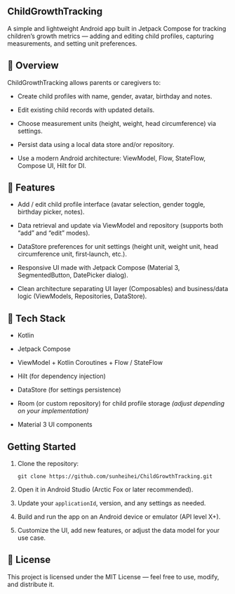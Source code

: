 ## ChildGrowthTracking

A simple and lightweight Android app built in Jetpack Compose for tracking children’s growth metrics — adding and editing child profiles, capturing measurements, and setting unit preferences.

## 🧒 Overview

ChildGrowthTracking allows parents or caregivers to:

- Create child profiles with name, gender, avatar, birthday and notes.

- Edit existing child records with updated details.

- Choose measurement units (height, weight, head circumference) via settings.

- Persist data using a local data store and/or repository.

- Use a modern Android architecture: ViewModel, Flow, StateFlow, Compose UI, Hilt for DI.

## 🔧 Features

- Add / edit child profile interface (avatar selection, gender toggle, birthday picker, notes).

- Data retrieval and update via ViewModel and repository (supports both “add” and “edit” modes).

- DataStore preferences for unit settings (height unit, weight unit, head circumference unit, first‐launch, etc.).

- Responsive UI made with Jetpack Compose (Material 3, SegmentedButton, DatePicker dialog).

- Clean architecture separating UI layer (Composables) and business/data logic (ViewModels, Repositories, DataStore).

## 🚀 Tech Stack

- Kotlin

- Jetpack Compose

- ViewModel + Kotlin Coroutines + Flow / StateFlow

- Hilt (for dependency injection)

- DataStore (for settings persistence)

- Room (or custom repository) for child profile storage *(adjust depending on your implementation)*

- Material 3 UI components

## Getting Started

1. Clone the repository:
   
   `git clone https://github.com/sunheihei/ChildGrowthTracking.git`

2. Open it in Android Studio (Arctic Fox or later recommended).

3. Update your `applicationId`, version, and any settings as needed.

4. Build and run the app on an Android device or emulator (API level X+).

5. Customize the UI, add new features, or adjust the data model for your use case.

 

## 📄 License

This project is licensed under the MIT License — feel free to use, modify, and distribute it.
